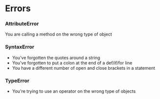 # Errors

### AttributeError
You are calling a method on the wrong type of object

### SyntaxError
- You've forgotten the quotes around a string
- You've forgotten to put a colon at the end of a def/if/for line
- You have a different number of open and close brackets in a statement

### TypeError
- You're trying to use an operator on the wrong type of objects